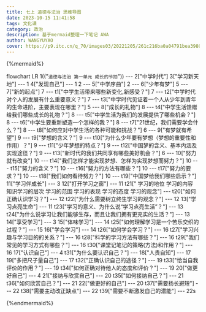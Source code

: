 ```yaml
---
title: 七上 道德与法治 思维导图
date: 2023-10-15 11:41:58
tags: 文化课
category: 政治
description: 基于mermaid整理一下笔记 AWA
author: WANGYUYAO
cover: https://p9.itc.cn/q_70/images03/20221205/261c216ba0a04791bea3980fcc84800e.png
---
```


{%mermaid%}

flowchart LR
1(("`
道德与法治
第一单元
成长的节拍
`")) --- 2["中学时代"]
3["学习新天地"] --- 1
4["发现自己"] --- 1
2 --- 5["中学序曲"]
2 --- 6["少年有梦"]
5 --- 7["新的起点"]
7 --- t1["中学生活带来哪些新变化,新感受？"]
7 --- t2["中学时代对个人的发展有什么重要意义？"]
7 --- t3["中学时代见证着一个人从少年到青年的生命进阶，主要表现在哪里？"]
5 --- 8["成长的礼物"]
8 --- t4["中学生活馈赠给我们哪些成长的礼物？"]
8 --- t5["中学生活为我们的发展提供了哪些机会？"]
8 --- t6["中学生要重新塑造一个怎样的我？"]
8 --- t7["21世纪，我们需要学会什么？"]
8 --- t8["如何应对中学生活的各种可能和挑战？"]
6 --- 9["有梦就有希望"]
9 --- t9["梦想的含义？"]
9 --- t10["为什么少年要有梦想（梦想的重要性和作用）？"]
9 --- t11["少年梦想的特点？"]
9 --- t12["中国梦的含义、基本内涵及实现途径？"]
9 --- t13["新时代的我们共同享有哪些美好机会？"]
6 --- 10["努力就有改变"]
10 --- t14["我们怎样才能实现梦想、怎样为实现梦想而努力？"]
10 --- t15["努力的含义？"]
10 --- t16["努力的方法有哪些？"]
10 --- t17["努力的要求？"]
10 --- t18["我们如何看待努力？"]
10 --- t19["中国梦给我们哪些启示？"]
11["学习伴成长"] --- 3
12["打开学习之窗"] --- 11
t21["
学习的地位
学习的内容
知识学习的层次
学习的范围
学习的表现
学习的态度
学习的观念"] --- t20["如何正确认识学习？"] --- 12
t22["为什么需要树立终生学习的观念？"] --- 12
13["学习点亮生命"] --- 11
t23["学习的意义、为什么说“学习点亮生活”？"] --- 13
t24["为什么说学习让我们能够生存，而且让我们拥有更充实的生活？"] --- 13
14["享受学习"] --- 3
15["体味学习"] --- 14
t25["如何理解学习是一个苦乐交织的过程？"] --- 15
16["学会学习"] --- 14
t26["如何学会学习？"] --- 16 
t27["学习兴趣与学习目的的关系？"] --- 16
t28["科学的学习方法有哪些？"] --- 16
t29["我们常见的学习方式有哪些？"] --- 16
t30["课堂记笔记的策略(方法)和作用？"] --- 16
17["认识自己"] --- 4
t31["为什么要认识自己？"] --- 18["人贵自知"] --- 17
19["多把尺子量自己"] --- 17
t32["正确认识自己的途径？"] --- 19
t33["恰当自我评价的作用？"] --- 19
t34["如何正确对待他人的态度和评价？"] --- 19
20["做更好自己"] --- 4
21["接纳与欣赏自己"] --- 20
t35["如何接纳自己？"] --- 21
t36["如何欣赏自己？"] --- 21
22["做更好的自己"] --- 20
t37["需要扬长避短"] --- 22
t38["需要主动改正缺点"] --- 22
t39["需要不断激发自己的潜能"] --- 22s

{%endmermaid%}
